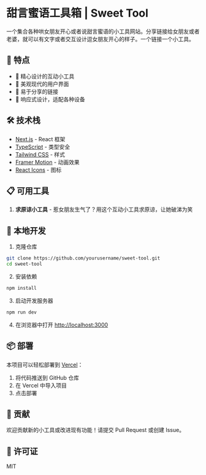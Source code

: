 # 甜言蜜语工具箱 | Sweet Tool

一个集合各种哄女朋友开心或者说甜言蜜语的小工具网站。分享链接给女朋友或者老婆，就可以有文字或者交互设计逗女朋友开心的样子。一个链接一个小工具。

## 🌟 特点

- 💖 精心设计的互动小工具
- 🎨 美观现代的用户界面
- 🚀 易于分享的链接
- 📱 响应式设计，适配各种设备

## 🛠️ 技术栈

- [Next.js](https://nextjs.org/) - React 框架
- [TypeScript](https://www.typescriptlang.org/) - 类型安全
- [Tailwind CSS](https://tailwindcss.com/) - 样式
- [Framer Motion](https://www.framer.com/motion/) - 动画效果
- [React Icons](https://react-icons.github.io/react-icons/) - 图标

## 📋 可用工具

1. **求原谅小工具** - 惹女朋友生气了？用这个互动小工具求原谅，让她破涕为笑

## 🚀 本地开发

1. 克隆仓库

```bash
git clone https://github.com/yourusername/sweet-tool.git
cd sweet-tool
```

2. 安装依赖

```bash
npm install
```

3. 启动开发服务器

```bash
npm run dev
```

4. 在浏览器中打开 [http://localhost:3000](http://localhost:3000)

## 📦 部署

本项目可以轻松部署到 [Vercel](https://vercel.com/)：

1. 将代码推送到 GitHub 仓库
2. 在 Vercel 中导入项目
3. 点击部署

## 🤝 贡献

欢迎贡献新的小工具或改进现有功能！请提交 Pull Request 或创建 Issue。

## 📄 许可证

MIT
